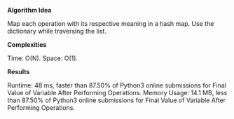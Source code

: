 **Algorithm Idea**

Map each operation with its respective 
meaning in a hash map. Use the dictionary 
while traversing the list.


**Complexities**

Time: O(N).
Space: O(1).

**Results**

Runtime: 48 ms, faster than 87.50% of Python3 online submissions for Final Value of Variable After Performing Operations.
Memory Usage: 14.1 MB, less than 87.50% of Python3 online submissions for Final Value of Variable After Performing Operations.
